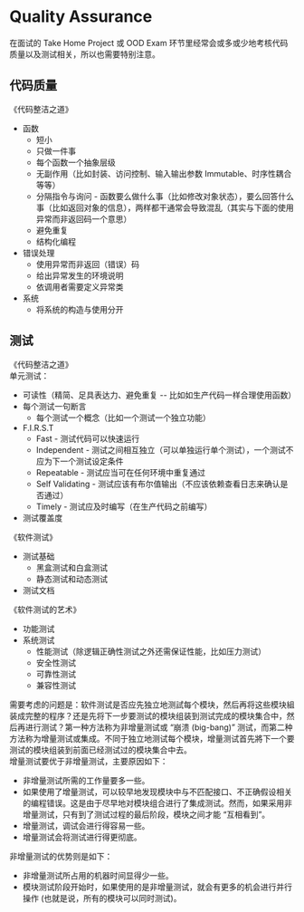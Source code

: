 # Quality Assurance
在面试的 Take Home Project 或 OOD Exam 环节里经常会或多或少地考核代码质量以及测试相关，所以也需要特别注意。  

## 代码质量
《代码整洁之道》  
* 函数
  * 短小
  * 只做一件事
  * 每个函数一个抽象层级
  * 无副作用（比如封装、访问控制、输入输出参数 Immutable、时序性耦合等等）
  * 分隔指令与询问 - 函数要么做什么事（比如修改对象状态），要么回答什么事（比如返回对象的信息），两样都干通常会导致混乱（其实与下面的使用异常而非返回码一个意思）
  * 避免重复
  * 结构化编程
* 错误处理
  * 使用异常而非返回（错误）码
  * 给出异常发生的环境说明
  * 依调用者需要定义异常类
* 系统
  * 将系统的构造与使用分开

## 测试
《代码整洁之道》  
单元测试：
* 可读性（精简、足具表达力、避免重复 -- 比如如生产代码一样合理使用函数）
* 每个测试一句断言
  * 每个测试一个概念（比如一个测试一个独立功能）
* F.I.R.S.T
  * Fast - 测试代码可以快速运行
  * Independent - 测试之间相互独立（可以单独运行单个测试），一个测试不应为下一个测试设定条件
  * Repeatable - 测试应当可在任何环境中重复通过
  * Self Validating - 测试应该有布尔值输出（不应该依赖查看日志来确认是否通过）
  * Timely - 测试应及时编写（在生产代码之前编写）
* 测试覆盖度

《软件测试》  
* 测试基础
  * 黑盒测试和白盒测试
  * 静态测试和动态测试
* 测试文档

《软件测试的艺术》  
* 功能测试
* 系统测试
  * 性能测试（除逻辑正确性测试之外还需保证性能，比如压力测试）
  * 安全性测试
  * 可靠性测试
  * 兼容性测试

需要考虑的问题是：软件测试是否应先独立地测試每个模块，然后再将这些模块組装成完整的程序？还是先将下一步要测试的模块组装到测试完成的模块集合中，然后再进行测试？第一种方法称为非增量测试或 “崩溃 (big-bang)” 测试，而第二种方法称为增量测试或集成。不同于独立地测试每个模块，增量测试首先將下一个要测试的模块组装到前面已经测试过的模块集合中去。  
增量测试要优于非增量测试，主要原因如下：
* 非增量测试所需的工作量要多一些。
* 如果使用了增量测试，可以较早地发现模块中与不匹配接口、不正确假设相关的编程错误。这是由于尽早地对模块组合进行了集成测试。然而，如果采用非增量测试，只有到了测试过程的最后阶段，模块之间才能 “互相看到”。
* 增量测试，调试会进行得容易一些。
* 增量测试会将测试进行得更彻底。

非增量测试的优势则是如下：
* 非增量测试所占用的机器时间显得少一些。
* 模块测试阶段开始时，如果使用的是非增量测试，就会有更多的机会进行并行操作 (也就是说，所有的模块可以同时测试)。
